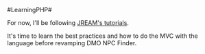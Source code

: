 #LearningPHP#










For now, I'll be following [JREAM's tutorials](http://jream.com/learning/videos/php-oop).

It's time to learn the best practices and how to do the MVC with the language before revamping DMO NPC Finder.
